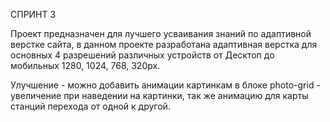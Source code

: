 СПРИНТ 3

Проект предназначен для лучшего усваивания знаний по адаптивной верстке сайта, в данном проекте разработана адаптивная верстка для основных 4 разрешений различных устройств от Десктоп до мобильных 1280, 1024, 768, 320px.

Улучшение - можно добавить анимации картинкам в блоке photo-grid - увеличение при наведении на картинки, так же анимацию для карты станций перехода от одной к другой.
